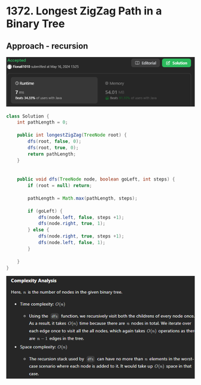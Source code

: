 # 1372.  Longest ZigZag Path in a Binary Tree

## Approach - recursion

![alt text](image-15.png)

```java
class Solution {
    int pathLength = 0;

    public int longestZigZag(TreeNode root) {
        dfs(root, false, 0);
        dfs(root, true, 0);
        return pathLength;
    }


    public void dfs(TreeNode node, boolean goLeft, int steps) {
        if (root = null) return;

        pathLength = Math.max(pathLength, steps);

        if (goLeft) {
            dfs(node.left, false, steps +1);
            dfs(node.right, true, 1);
        } else {
            dfs(node.right, true, steps +1);
            dfs(node.left, false, 1);
        }
        
    }
}
```

![alt text](image-14.png)